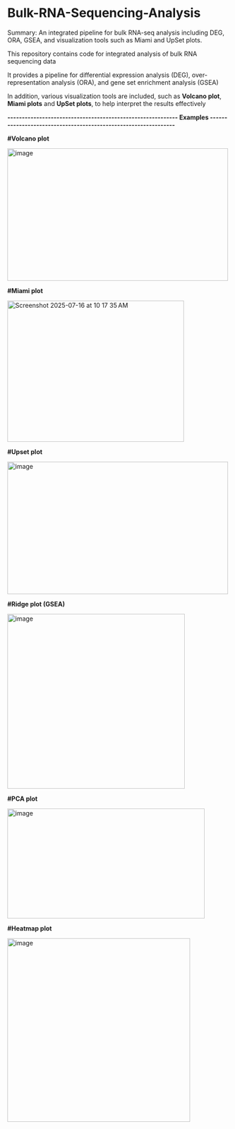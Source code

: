 # Bulk-RNA-Sequencing-Analysis
Summary: An integrated pipeline for bulk RNA-seq analysis including DEG, ORA, GSEA, and visualization tools such as Miami and UpSet plots.


This repository contains code for integrated analysis of bulk RNA sequencing data


It provides a pipeline for differential expression analysis (DEG), over-representation analysis (ORA), and gene set enrichment analysis (GSEA)  


In addition, various visualization tools are included, such as **Volcano plot**, **Miami plots** and **UpSet plots**, to help interpret the results effectively



**----------------------------------------------------------- Examples ----------------------------------------------------------------**




**#Volcano plot**

<img width="500" height="300" alt="image" src="https://github.com/user-attachments/assets/a55d5123-9021-46c8-b922-1824eead9137" />


**#Miami plot**

<img width="400" height="320" alt="Screenshot 2025-07-16 at 10 17 35 AM" src="https://github.com/user-attachments/assets/d95d2e42-0155-492b-a0d9-cc9d8607dc41" />

**#Upset plot**

<img width="500" height="300" alt="image" src="https://github.com/user-attachments/assets/98285ec6-d204-4fe3-9e47-d44eeb020f83" />

**#Ridge plot (GSEA)**

<img width="402" height="396" alt="image" src="https://github.com/user-attachments/assets/f1c28474-3535-4ac1-b208-983cd0e36029" />

**#PCA plot**

<img width="447" height="249" alt="image" src="https://github.com/user-attachments/assets/3074858c-10c1-413c-ab31-518a1752d8d1" />


**#Heatmap plot**

<img width="414" height="416" alt="image" src="https://github.com/user-attachments/assets/c11b0c9a-b68d-4f40-89df-bffc69fb9ff2" />

